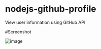 # nodejs-github-profile
View user information using GitHub API

#Screenshot


![image](https://github.com/ayd1ndemirci/nodejs-github-profile/assets/128159204/408e5bb3-0931-46e9-9b83-a4447d1f7303)

